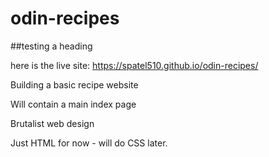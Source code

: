 # odin-recipes

##testing a heading  

here is the live site:
https://spatel510.github.io/odin-recipes/

Building a basic recipe website  

Will contain a main index page  

Brutalist web design  

Just HTML for now - will do CSS later.  
